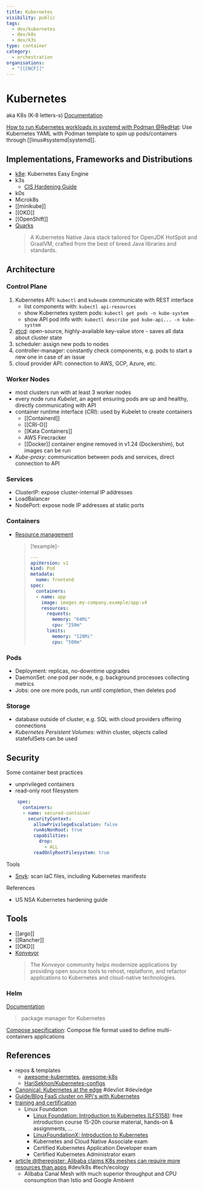 ```yaml
---
title: Kubernetes
visibility: public
tags:
  - dev/kubernetes
  - dev/k8s
  - dev/k3s
type: container
category:
  - orchestration
organisations:
  - "[[CNCF]]"
---
```

# Kubernetes

aka K8s (K-8 letters-s)
[Documentation](https://kubernetes.io/docs/home/)

[How to run Kubernetes workloads in systemd with Podman @RedHat](https://www.redhat.com/sysadmin/kubernetes-workloads-podman-systemd): Use Kubernetes YAML with Podman template to spin up pods/containers through [[linux#systemd|systemd]].

## Implementations, Frameworks and Distributions

- [k8e](https://getk8e.com/): Kubernetes Easy Engine
- k3s
    - [CIS Hardening Guide](https://docs.k3s.io/security/hardening-guide)
- k0s
- Microk8s
- [[minikube]]
- [[OKD]]
- [[OpenShift]]
- [Quarks](https://quarkus.io/)
  > A Kubernetes Native Java stack tailored for OpenJDK HotSpot and GraalVM, crafted from the best of breed Java libraries and standards.


## Architecture

### Control Plane

1. Kubernetes API: `kubectl` and `kubeadm` communicate with REST interface
    - list components with: `kubectl api-resources`
    - show Kubernetes system pods: `kubectl get pods -n kube-system`
    - show API pod info with: `kubectl describe pod kube-api... -n kube-system`
2. [etcd](https://etcd.io/): open-source, highly-available key-value store - saves all data about cluster state
3. scheduler: assign new pods to nodes
4. controller-manager: constantly check components, e.g. pods to start a new one in case of an issue
5. cloud provider API: connection to AWS, GCP, Azure, etc.


### Worker Nodes

- most clusters run with at least 3 worker nodes
- every node runs *Kubelet*, an agent ensuring pods are up and healthy, directly communicating with API
- container runtime interface (*CRI*): used by Kubelet to create containers
    - [[Containerd]]
    - [[CRI-O]]
    - [[Kata Containers]]
    - AWS Firecracker
    - [[Docker]] container engine removed in v1.24 (Dockershim), but images can be run
- *Kube-proxy*: communication between pods and services, direct connection to API

### Services

- ClusterIP: expose cluster-internal IP addresses
- LoadBalancer
- NodePort: expose node IP addresses at static ports


### Containers

- [Resource management](https://kubernetes.io/docs/concepts/configuration/manage-resources-containers/)
  > [!example]-
  >
  > ```yaml
  > ---
  > apiVersion: v1
  > kind: Pod
  > metadata:
  >   name: frontend
  > spec:
  >   containers:
  >   - name: app
  >     image: images.my-company.example/app:v4
  >     resources:
  >       requests:
  >         memory: "64Mi"
  >         cpu: "250m"
  >       limits:
  >         memory: "128Mi"
  >         cpu: "500m"
  > ```


### Pods

- Deployment: replicas, no-downtime upgrades
- DaemonSet: one pod per node, e.g. background processes collecting metrics
- Jobs: one ore more pods, run until completion, then deletes pod


### Storage

- database outside of cluster, e.g. SQL with cloud providers offering connections
- *Kubernetes Persistent Volumes*: within cluster, objects called statefulSets can be used

## Security

Some container best practices

- unprivileged containers
- read-only root filesystem

```yaml
    spec:
      containers:
      - name: secured-container
        securityContext:
          allowPrivilegeEscalation: false
          runAsNonRoot: true
          capabilities:
            drop:
              - ALL
          readOnlyRootFilesystem: true
```

Tools

- [Snyk]: scan IaC files, including Kubernetes manifests

References

- US NSA Kubernetes hardening guide

## Tools

- [[argo]]
- [[Rancher]]
- [[OKD]]
- [Konveyor](https://www.konveyor.io/)
  > The Konveyor community helps modernize applications by providing open source tools to rehost, replatform, and refactor applications to Kubernetes and cloud-native technologies.

### Helm

[Documentation](https://helm.sh/docs/)
> package manager for Kubernetes

[Compose specification](https://github.com/compose-spec/compose-spec/blob/master/spec.md): Compose file format used to define multi-containers applications

## References

- repos & templates
    - [awesome-kubernetes], [awesome-k8s]
    - [HariSekhon/Kubernetes-configs](https://github.com/HariSekhon/Kubernetes-configs)
- [Canonical: Kubernetes at the edge](file://edu/kubernetes/MicroK8s+Strict+Confinement+Whitepaper.pdf) #dev/iot #dev/edge
- [Guide/Blog FaaS cluster on RPi's with Kubernetes](https://rpi4cluster.com/)
- [training and certification](https://kubernetes.io/training/)
    - Linux Foundation
        - [Linux Foundation: Introduction to Kubernetes (LFS158)][lf-intro-kubernetes]: free introduction course 15-20h course material, hands-on & assignments, ...
        - [LinuxFoundationX: Introduction to Kubernetes](https://www.edx.org/learn/kubernetes/the-linux-foundation-introduction-to-kubernetes)
        - Kubernetes and Cloud Native Associate exam
        - Certified Kubernetes Application Developer exam
        - Certified Kubernetes Administrator exam
- [article @theregister: Alibaba claims K8s meshes can require more resources than apps](https://www.theregister.com/2024/08/12/alibaba_microservices_mesh_canal/) #dev/k8s #tech/ecology
    - Alibaba Canal Mesh with much superior throughput and CPU consumption than Istio and Google Ambient


[lf-intro-kubernetes]: <https://training.linuxfoundation.org/training/introduction-to-kubernetes/>
[snyk]: <https://docs.snyk.io/>
[awesome-kubernetes]: <https://github.com/ramitsurana/awesome-kubernetes>
[awesome-k8s]: <https://github.com/tomhuang12/awesome-k8s-resources>
